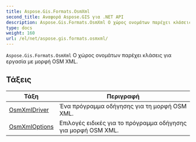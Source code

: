 ```yaml
---
title: Aspose.Gis.Formats.OsmXml
second_title: Αναφορά Aspose.GIS για .NET API
description: Aspose.Gis.Formats.OsmXml Ο χώρος ονομάτων παρέχει κλάσεις για εργασία με μορφή OSM XML.
type: docs
weight: 160
url: /el/net/aspose.gis.formats.osmxml/
---
```

`Aspose.Gis.Formats.OsmXml` Ο χώρος ονομάτων παρέχει κλάσεις για εργασία με μορφή OSM XML.

## Τάξεις

| Τάξη | Περιγραφή |
| --- | --- |
| [OsmXmlDriver](./osmxmldriver/) | Ένα πρόγραμμα οδήγησης για τη μορφή OSM XML. |
| [OsmXmlOptions](./osmxmloptions/) | Επιλογές ειδικές για το πρόγραμμα οδήγησης για μορφή OSM XML. |



